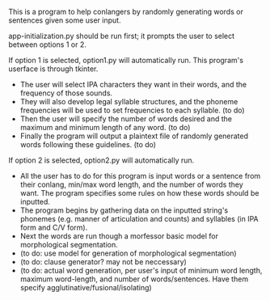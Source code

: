 This is a program to help conlangers by randomly generating words or sentences given some user input. 

app-initialization.py should be run first; it prompts the user to select between options 1 or 2. 

If option 1 is selected, option1.py will automatically run. This program's userface is through tkinter.
* The user will select IPA characters they want in their words, and the frequency of those sounds. 
* They will also develop legal syllable structures, and the phoneme frequencies will be used to set frequencies to each syllable. (to do)
* Then the user will specify the number of words desired and the maximum and minimum length of any word. (to do)
* Finally the program will output a plaintext file of randomly generated words following these guidelines. (to do)

If option 2 is selected, option2.py will automatically run. 
* All the user has to do for this program is input words or a sentence from their conlang, min/max word length, and the number of words they want. The program specifies some rules on how these words should be inputted. 
* The program begins by gathering data on the inputted string's phonemes (e.g. manner of articulation and counts) and syllables (in IPA form and C/V form). 
* Next the words are run though a morfessor basic model for morphological segmentation. 
* (to do: use model for generation of morphological segmentation)
* (to do: clause generator? may not be neccessary)
* (to do: actual word generation, per user's input of minimum word length, maximum word-length, and number of words/sentences. Have them specify agglutinative/fusional/isolating)
